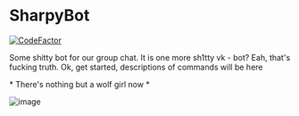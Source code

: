 # SharpyBot
[![CodeFactor](https://www.codefactor.io/repository/github/ayles/sharpybot/badge)](https://www.codefactor.io/repository/github/ayles/sharpybot)

Some shitty bot for our group chat.
It is one more sh1tty vk - bot? Eah, that's fucking truth.
Ok, get started, descriptions of commands will be here

\* There's nothing but a wolf girl now \*

![image](https://pp.userapi.com/c851016/v851016707/9ab20/E1zsvXEv65k.jpg)

